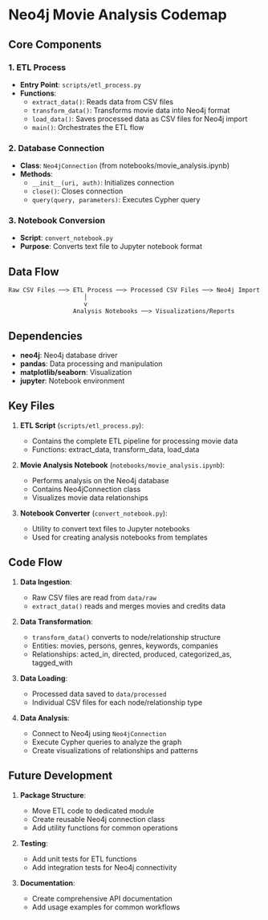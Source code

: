 # Neo4j Movie Analysis Codemap

## Core Components

### 1. ETL Process
- **Entry Point**: `scripts/etl_process.py`
- **Functions**:
  - `extract_data()`: Reads data from CSV files
  - `transform_data()`: Transforms movie data into Neo4j format
  - `load_data()`: Saves processed data as CSV files for Neo4j import
  - `main()`: Orchestrates the ETL flow

### 2. Database Connection
- **Class**: `Neo4jConnection` (from notebooks/movie_analysis.ipynb)
- **Methods**:
  - `__init__(uri, auth)`: Initializes connection
  - `close()`: Closes connection
  - `query(query, parameters)`: Executes Cypher query

### 3. Notebook Conversion
- **Script**: `convert_notebook.py`
- **Purpose**: Converts text file to Jupyter notebook format

## Data Flow

```
Raw CSV Files ──> ETL Process ──> Processed CSV Files ──> Neo4j Import
                     │
                     v
                  Analysis Notebooks ──> Visualizations/Reports
```

## Dependencies

- **neo4j**: Neo4j database driver
- **pandas**: Data processing and manipulation
- **matplotlib/seaborn**: Visualization
- **jupyter**: Notebook environment

## Key Files

1. **ETL Script** (`scripts/etl_process.py`):
   - Contains the complete ETL pipeline for processing movie data
   - Functions: extract_data, transform_data, load_data

2. **Movie Analysis Notebook** (`notebooks/movie_analysis.ipynb`):
   - Performs analysis on the Neo4j database
   - Contains Neo4jConnection class
   - Visualizes movie data relationships

3. **Notebook Converter** (`convert_notebook.py`):
   - Utility to convert text files to Jupyter notebooks
   - Used for creating analysis notebooks from templates

## Code Flow

1. **Data Ingestion**:
   - Raw CSV files are read from `data/raw`
   - `extract_data()` reads and merges movies and credits data

2. **Data Transformation**:
   - `transform_data()` converts to node/relationship structure
   - Entities: movies, persons, genres, keywords, companies
   - Relationships: acted_in, directed, produced, categorized_as, tagged_with

3. **Data Loading**:
   - Processed data saved to `data/processed`
   - Individual CSV files for each node/relationship type

4. **Data Analysis**:
   - Connect to Neo4j using `Neo4jConnection`
   - Execute Cypher queries to analyze the graph
   - Create visualizations of relationships and patterns

## Future Development

1. **Package Structure**:
   - Move ETL code to dedicated module
   - Create reusable Neo4j connection class
   - Add utility functions for common operations

2. **Testing**:
   - Add unit tests for ETL functions
   - Add integration tests for Neo4j connectivity

3. **Documentation**:
   - Create comprehensive API documentation
   - Add usage examples for common workflows 